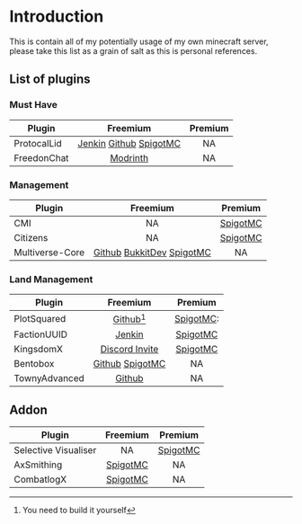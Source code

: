 # Introduction
This is contain all of my potentially usage of my own minecraft server, please take this list as a grain of salt as this is personal references.

## List of plugins
### Must Have
|Plugin|Freemium|Premium|
|------|:------:|:-----:|
|ProtocalLid|[Jenkin][ProtocalLid_Free_Jenkin]  [Github][ProtocalLid_Free_Github]  [SpigotMC][ProtocalLid_Free_SpigotMC]|NA|
|FreedonChat|[Modrinth][FreedonChat_Free_Modrinth]|NA|

[ProtocalLid_Free_Jenkin]: https://ci.dmulloy2.net/job/ProtocolLib/
[ProtocalLid_Free_Github]: https://github.com/dmulloy2/ProtocolLib
[ProtocalLid_Free_SpigotMC]: https://www.spigotmc.org/resources/protocollib.1997/
[FreedonChat_Free_Modrinth]: https://modrinth.com/plugin/freedomchat

### Management
|Plugin|Freemium|Premium|
|------|:------:|:-----:|
|CMI|NA|[SpigotMC][CMI_Paid_SpigotMC]|
|Citizens|NA|[SpigotMC][Citizens_Paid_SpigotMC]|
|Multiverse-Core|[Github][Multiverse-Core_Free_Github] [BukkitDev][Multiverse-Core_Free_BukkitDev]  [SpigotMC][Multiverse-Core_Free_SpigotMC]|NA|

[CMI_Paid_SpigotMC]: https://www.spigotmc.org/resources/cmi-298-commands-insane-kits-portals-essentials-economy-mysql-sqlite-much-more.3742/
[Citizens_Paid_SpigotMC]: https://www.spigotmc.org/resources/citizens.13811/
[Multiverse-Core_Free_Github]: https://github.com/Multiverse/Multiverse-Core
[Multiverse-Core_Free_BukkitDev]: https://dev.bukkit.org/projects/multiverse-core
[Multiverse-Core_Free_SpigotMC]: https://www.spigotmc.org/resources/multiverse-core.390/

### Land Management
|Plugin|Freemium|Premium|
|------|:------:|:-----:|
|PlotSquared|[Github][PlotSquared_Free_Github][^1]|[SpigotMC][PlotSquared_Paid_SpigotMC]:
|FactionUUID|[Jenkin][FactionUUID_Free_Jenkin]|[SpigotMC][FactionUUID_Paid_SpigotMC]|
|KingsdomX|[Discord Invite][KingsdomX_Free_DiscordInvite]|[SpigotMC][KingsdomX_Paid_SpigotMC]
|Bentobox|[Github][Bentobox_Free_Github]  [SpigotMC][Bentobox_Free_SpigotMC]|NA
|TownyAdvanced|[Github][TownyAdvanced_Free_Github]|NA|

[^1]: You need to build it yourself

[PlotSquared_Free_Github]: https://github.com/IntellectualSites/PlotSquared/releases
[PlotSquared_Paid_SpigotMC]: https://www.spigotmc.org/resources/plotsquared-v7.77506/
[FactionUUID_Free_Jenkin]: https://www.spigotmc.org/resources/plotsquared-v7.77506/
[FactionUUID_Paid_SpigotMC]: https://www.spigotmc.org/resources/kingdomsx.77670/
[KingsdomX_Free_DiscordInvite]: https://discord.gg/cKsSwtt
[KingsdomX_Paid_SpigotMC]: https://www.spigotmc.org/resources/kingdomsx.77670/
[Bentobox_Free_Github]: https://github.com/BentoBoxWorld/BentoBox
[Bentobox_Free_SpigotMC]: https://www.spigotmc.org/resources/bentobox-bskyblock-acidisland-skygrid-caveblock-aoneblock-boxed.73261/
[TownyAdvanced_Free_Github]: https://github.com/TownyAdvanced/Towny/releases/

## Addon
|Plugin|Freemium|Premium|
|------|:------:|:-----:|
|Selective Visualiser|NA|[SpigotMC][SVIS_Paid_SpigotMC]|
|AxSmithing|[SpigotMC][AxSmithing_Free_SpigotMC]|NA|
|CombatlogX|[SpigotMC][CombatlogX_Free_SpigotMC]|NA|

[SVIS_Paid_SpigotMC]: https://www.spigotmc.org/resources/selection-visualizer.22631/
[AxSmithing_Free_SpigotMC]: https://www.spigotmc.org/resources/axsmithing-viaversion-addon.112793/
[CombatlogX_Free_SpigotMC]: https://www.spigotmc.org/resources/combatlogx.31689/
